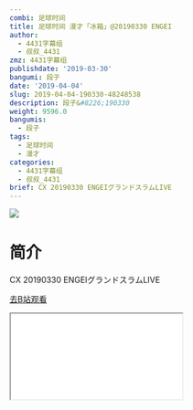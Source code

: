 ```yaml
---
combi: 足球时间
title: 足球时间 漫才「冰箱」@20190330 ENGEI
author:
  - 4431字幕组
  - 叔叔_4431
zmz: 4431字幕组
publishdate: '2019-03-30'
bangumi: 段子
date: '2019-04-04'
slug: 2019-04-04-190330-48248538
description: 段子&#8226;190330
weight: 9596.0
bangumis:
  - 段子
tags:
  - 足球时间
  - 漫才
categories:
  - 4431字幕组
  - 叔叔_4431
brief: CX 20190330 ENGEIグランドスラムLIVE
---
```

![](https://raw.githubusercontent.com/tcgriffith/owaraisite/master/static/tmpimg/Zt1pS7B.jpg)
# 简介  
CX
20190330 ENGEIグランドスラムLIVE  

[去B站观看](https://www.bilibili.com/video/av48248538/)
<div class ="resp-container"><iframe class="testiframe" src="//player.bilibili.com/player.html?aid=48248538"", scrolling="no", allowfullscreen="true" > </iframe></div> 

